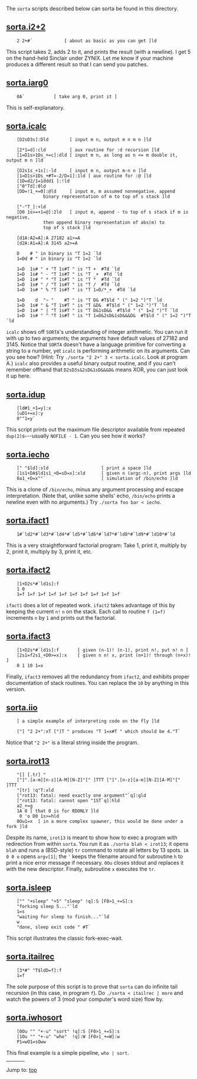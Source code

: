 The `sorta` scripts described below can sorta be found in this directory.

## [sorta.i2+2](%%REPO_URL%%/1991/brnstnd/sorta.i2+2)

```
    2 2+#`            [ about as basic as you can get ]ld
```


This script takes 2, adds 2 to it, and prints the result (with a
newline). I get 5 on the hand-held Sinclair under ZYNIX. Let me know if
your machine produces a different result so that I can send you patches.


## [sorta.iarg0](%%REPO_URL%%/1991/brnstnd/sorta.iarg0)

```
    0A`           [ take arg 0, print it ]
```

This is self-explanatory.


## [sorta.icalc](%%REPO_URL%%/1991/brnstnd/sorta.icalc)


```
    [D2sD3s]:Dld        [ input m n, output m n m n ]ld

    [2*1=d]:cld         [ aux routine for :d recursion ]ld
    [1=D1s>1Ds_+=c]:dld [ input m n, as long as n <= m double it, output m n ]ld

    [D2s1s_+1s]:-ld     [ input m n, output m-n n ]ld
    [1=D1s>1Ds_+#T=-2/D=1]:1ld [ aux routine for :@ ]ld
    [1D=d2/1=1ddd1 ]:!ld
    ["0"Td]:0ld
    [DD=!1_+=0]:@ld     [ input m, m assumed nonnegative, append
			  binary representation of m to top of s stack ]ld

    ["-"T_]:+ld
    [D0 1s>=+1=@]:2ld   [ input m, append - to top of s stack if m is negative,
			  then append binary representation of abs(m) to
			  top of s stack ]ld

    [d1A:A2=A]:A 27182 a1>=A
    [d2A:A1=A]:A 3145 a2>=A

    D    # " in binary is "T 1=2 `ld
    1=Dd # " in binary is "T 1=2 `ld

    1=D  1s# " + "T 1s#T " is "T +  #Td `ld
    1=D  1s# " - "T 1s#T " is "T _+  #Td `ld
    1=D  1s# " * "T 1s#T " is "T *  #Td `ld
    1=D  1s# " / "T 1s#T " is "T /  #Td `ld
    1=D  1s# " % "T 1s#T " is "T 1=D/*_+  #Td `ld

    1=D    d  "~ "    #T " is "T D& #T$ld " (" 1=2 ")"T `ld
    1=D  1s# " & "T 1s#T " is "T &D&  #T$ld " (" 1=2 ")"T `ld
    1=D  1s# " | "T 1s#T " is "T D&1sD&&  #T$ld " (" 1=2 ")"T `ld
    1=D  1s# " ^ "T 1s#T " is "T 1=D&2sD&1sD&&&D&  #T$ld " (" 1=2 ")"T `ld
```

`icalc` shows off `SORTA`'s understanding of integer arithmetic. You can run
it with up to two arguments; the arguments have default values of 27182
and 3145. Notice that `SORTA` doesn't have a language primitive for
converting a string to a number, yet `icalc` is performing arithmetic on
its arguments. Can you see how? (Hint: Try `./sorta "2 2+" 3 < sorta.icalc`.
Look at program A.) `icalc` also provides a useful binary output routine,
and if you can't remember offhand that `D2sD3s&2sD&1sD&&&D&` means XOR,
you can just look it up here.


## [sorta.idup](%%REPO_URL%%/1991/brnstnd/sorta.idup)

```
    [ld#1_+1=y]:x
    [uD1+=x]:y
    0""1=y`
```

This script prints out the maximum file descriptor available from
repeated `dup(2)`s---usually `NOFILE - 1`. Can you see how it works?


## [sorta.iecho](%%REPO_URL%%/1991/brnstnd/sorta.iecho)

```
    [" "$ld]:sld                    [ print a space ]ld
    [1s1+DA$ld1s1_+D=sD=x]:xld      [ given n (argc-n), print args ]ld
    0a1_+D=x""`                     [ simulation of /bin/echo ]ld
```

This is a clone of `/bin/echo`, minus any argument processing and escape
interpretation. (Note that, unlike some shells' echo, `/bin/echo` prints a
newline even with no arguments.) Try `./sorta foo bar < iecho`.


## [sorta.ifact1](%%REPO_URL%%/1991/brnstnd/sorta.ifact1)

```
    1#`ld2*#`ld3*#`ld4*#`ld5*#`ld6*#`ld7*#`ld8*#`ld9*#`ld10*#`ld
```

This is a very straightforward factorial program: Take 1, print it,
multiply by 2, print it, multiply by 3, print it, etc.


## [sorta.ifact2](%%REPO_URL%%/1991/brnstnd/sorta.ifact2)

```
    [1+D2s*#`ld1s]:f
    1 0
    1=f 1=f 1=f 1=f 1=f 1=f 1=f 1=f 1=f 1=f
```

`ifact1` does a lot of repeated work. `ifact2` takes advantage of this by
keeping the current `n!` `n` on the stack. Each call to routine `f (1=f)`
increments `n` by `1` and prints out the factorial.


## [sorta.ifact3](%%REPO_URL%%/1991/brnstnd/sorta.ifact3)

```
    [1+D2s*#`ld1s]:f       [ given (n-1)! (n-1), print n!, put n! n ]
    [2s1=f2s1_+D0>=x]:x    [ given n n! x, print (n+1)! through (n+x)! ]
    0 1 10 1=x
```

Finally, `ifact3` removes all the redundancy from `ifact2`, and exhibits
proper documentation of stack routines. You can replace the `10` by
anything in this version.


## [sorta.iio](%%REPO_URL%%/1991/brnstnd/sorta.iio)

```
    [ a simple example of interpreting code on the fly ]ld

    ["] "2 2+":xT ["]T " produces "T 1=x#T " which should be 4."T`
```

Notice that `"2 2+"` is a literal string inside the program.


## [sorta.irot13](%%REPO_URL%%/1991/brnstnd/sorta.irot13)

```
    "[] [.tr] "
    ["]".[a-m][n-z][A-M][N-Z]"[" ]TTT ["]".[n-z][a-m][N-Z][A-M]"[" ]TTT
    "[tr] !q"T:xld
    ["rot13: fatal: need exactly one argument"`q]:gld
    ["rot13: fatal: cannot open "1ST`q]:hld
    a2_+=g
    1A 0 [ that 0 is for RDONLY ]ld
	 0 'o D0 1s>=hld
    0Ou1=x  [ in a more complex spawner, this would be done under a fork ]ld
```

Despite its name, `irot13` is meant to show how to exec a program with
redirection from within `sorta`. You run it as `./sorta blah < irot13`; it
opens `blah` and runs a (BSD-style) `tr` command to rotate all letters by 13
spots. `1A 0 0 o` opens `argv[1]`; the ` ' ` keeps the filename around for
subroutine `h` to print a nice error message if necessary. `0Ou` closes
stdout and replaces it with the new descriptor. Finally, subroutine `x`
executes the `tr`.


## [sorta.isleep](%%REPO_URL%%/1991/brnstnd/sorta.isleep)

```
    ["" "+sleep" "+5" "sleep" !q]:S [F0>1_+=S]:s
    "forking sleep 5..."`ld
    1=s
    "waiting for sleep to finish..."`ld
    w
    "done, sleep exit code " #T`
```

This script illustrates the classic fork-exec-wait.


## [sorta.itailrec](%%REPO_URL%%/1991/brnstnd/sorta.itailrec)

```
    [3*#" "T$ldD=f]:f
    1=f
```

The sole purpose of this script is to prove that `sorta` can do infinite
tail recursion (in this case, in program `f`). Do `./sorta < itailrec | more`
and watch the powers of 3 (mod your computer's word size) flow by.


## [sorta.iwhosort](%%REPO_URL%%/1991/brnstnd/sorta.iwhosort)

```
    [0Ou "" "+-u" "sort" !q]:S [F0>1_+=S]:s
    [1Ou "" "+-u" "who"  !q]:W [F0>1_+=W]:w
    P1=wO1=sOww
```

This final example is a simple pipeline, `who | sort`.


<hr style="width:10%;text-align:left;margin-left:0">

Jump to: [top](#)


<!--

    Copyright © 1984-2024 by Landon Curt Noll. All Rights Reserved.

    You are free to share and adapt this file under the terms of this license:

        Creative Commons Attribution-ShareAlike 4.0 International (CC BY-SA 4.0)

    For more information, see:

        https://creativecommons.org/licenses/by-sa/4.0/

-->
